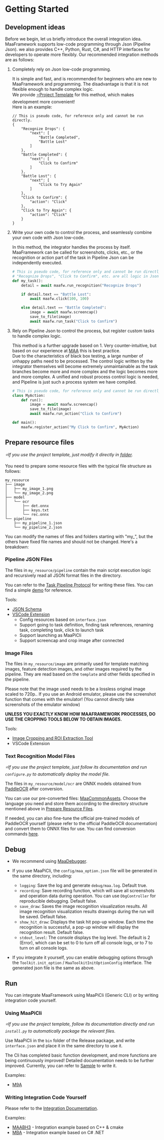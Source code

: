 # Getting Started

## Development ideas

Before we begin, let us briefly introduce the overall integration idea.
MaaFramework supports low-code programming through Json (Pipeline Json). we also provides C++, Python, Rust, C#, and HTTP interfaces for developers to operate more flexibly.
Our recommended integration methods are as follows:

1. Completely rely on Json low-code programming.  

    It is simple and fast, and is recommended for beginners who are new to MaaFramework and programming. The disadvantage is that it is not flexible enough to handle complex logic.  
    We provide [⭐Project Template](https://github.com/MaaXYZ/MaaPracticeBoilerplate) for this method, which makes development more convenient!  
    Here is an example:

    ```jsonc
    // This is pseudo code, for reference only and cannot be run directly.
    {
        "Recognize Drops": {
            "next": [
                "Battle Completed",
                "Battle Lost"
            ]
        },
        "Battle Completed": {
            "next": [
                "Click to Confirm"
            ]
        },
        "Battle Lost": {
            "next": [
                "Click to Try Again"
            ]
        },
        "Click to Confirm": {
            "action": "Click"
        },
        "Click to Try Again": {
            "action": "Click"
        }
    }
    ```

2. Write your own code to control the process, and seamlessly combine your own code with Json low-code.  

    In this method, the integrator handles the process by itself. MaaFramework can be called for screenshots, clicks, etc., or the recognition or action part of the task in Pipeline Json can be independently executed.

    ```python
    # This is pseudo code, for reference only and cannot be run directly.
    # "Recognize Drops", "Click to Confirm", etc. are all logic in Json
    def my_task():
        detail = await maafw.run_recognition("Recognize Drops")

        if detail.text == "Battle Lost":
            await maafw.click(100, 100)

        else detail.text == "Battle Completed":
            image = await maafw.screencap()
            save_to_file(image)
            await maafw.run_task("Click to Confirm")
    ```

3. Rely on Pipeline Json to control the process, but register custom tasks to handle complex logic.  

    This method is a further upgrade based on 1. Very counter-intuitive, but based on our experience at [MAA](https://github.com/MaaAssistantArknights/MaaAssistantArknights) this is best practice.  
    Due to the characteristics of black box testing, a large number of unhappy paths need to be processed. The control logic written by the integrator themselves will become extremely unmaintainable as the task branches become more and more complex and the logic becomes more and more complex. A unified and robust process control logic is needed, and Pipeline is just such a process system we have compiled.

    ```python
    # This is pseudo code, for reference only and cannot be run directly.
    class MyAction:
        def run():
            image = await maafw.screencap()
            save_to_file(image)
            await maafw.run_action("Click to Confirm")

    def main():
        maafw.register_action("My Click to Confirm", MyAction)
    ```

## Prepare resource files

*⭐If you use the project template, just modify it directly in [folder](https://github.com/MaaXYZ/MaaPracticeBoilerplate/tree/main/assets/resource/base).*

You need to prepare some resource files with the typical file structure as follows:

```tree
my_resource
├── image
│   ├── my_image_1.png
│   └── my_image_2.png
├── model
│   └── ocr
│       ├── det.onnx
│       ├── keys.txt
│       └── rec.onnx
└── pipeline
    ├── my_pipeline_1.json
    └── my_pipeline_2.json
```

You can modify the names of files and folders starting with "my_", but the others have fixed file names and should not be changed. Here's a breakdown:

### Pipeline JSON Files

The files in `my_resource/pipeline` contain the main script execution logic and recursively read all JSON format files in the directory.

You can refer to the [Task Pipeline Protocol](3.1-PipelineProtocol.md) for writing these files. You can find a simple [demo](https://github.com/MaaXYZ/MaaFramework/blob/main/sample/resource/pipeline/sample.json) for reference.

Tools:

- [JSON Schema](https://github.com/MaaXYZ/MaaFramework/blob/main/tools/pipeline.schema.json)
- [VSCode Extension](https://marketplace.visualstudio.com/items?itemName=nekosu.maa-support)
  - Config resources based on `interface.json`
  - Support going to task definition, finding task references, renaming task, completing task, click to launch task
  - Support launching as MaaPiCli
  - Support screencap and crop image after connected

### Image Files

The files in `my_resource/image` are primarily used for template matching images, feature detection images, and other images required by the pipeline. They are read based on the `template` and other fields specified in the pipeline.

Please note that the image used needs to be a lossless original image scaled to 720p.. If you use an Android emulator, please use the screenshot function that comes with the emulator! (You cannot directly take screenshots of the emulator window)

**UNLESS YOU EXACTLY KNOW HOW MAAFRAMEWORK PROCESSES, DO USE THE CROPPING TOOLS BELOW TO OBTAIN IMAGES.**

Tools:

- [Image Cropping and ROI Extraction Tool](https://github.com/MaaXYZ/MaaFramework/tree/main/tools/ImageCropper)
- VSCode Extension

### Text Recognition Model Files

*⭐If you use the project template, just follow its documentation and run `configure.py` to automatically deploy the model file.*

The files in `my_resource/model/ocr` are ONNX models obtained from [PaddleOCR](https://github.com/PaddlePaddle/PaddleOCR) after conversion.

You can use our pre-converted files: [MaaCommonAssets](https://github.com/MaaXYZ/MaaCommonAssets/tree/main/OCR). Choose the language you need and store them according to the directory structure mentioned above in [Prepare Resource Files](#prepare-resource-files).

If needed, you can also fine-tune the official pre-trained models of PaddleOCR yourself (please refer to the official PaddleOCR documentation) and convert them to ONNX files for use. You can find conversion commands [here](https://github.com/MaaXYZ/MaaCommonAssets/tree/main/OCR#command).

## Debug

- We recommend using [MaaDebugger](https://github.com/MaaXYZ/MaaDebugger).
- If you use MaaPiCli, the `config/maa_option.json` file will be generated in the same directory, including:

  - `logging`: Save the log and generate `debug/maa.log`. Default true.
  - `recording`: Save recording function, which will save all screenshots and operation data during operation. You can use `DbgController` for reproducible debugging. Default false.
  - `save_draw`: Saves the image recognition visualization results. All image recognition visualization results drawings during the run will be saved. Default false.
  - `show_hit_draw`: Displays the task hit pop-up window. Each time the recognition is successful, a pop-up window will display the recognition result. Default false.
  - `stdout_level`: The console displays the log level. The default is 2 (Error), which can be set to 0 to turn off all console logs, or to 7 to turn on all console logs.

- If you integrate it yourself, you can enable debugging options through the `Toolkit.init_option` / `MaaToolkitInitOptionConfig` interface. The generated json file is the same as above.

## Run

You can integrate MaaFramework using MaaPiCli (Generic CLI) or by writing integration code yourself.

### Using MaaPiCli

*⭐If you use the project template, follow its documentation directly and run `install.py` to automatically package the relevant files.*

Use MaaPiCli in the `bin` folder of the Release package, and write `interface.json` and place it in the same directory to use it.

The Cli has completed basic function development, and more functions are being continuously improved! Detailed documentation needs to be further improved. Currently, you can refer to [Sample](https://github.com/MaaXYZ/MaaFramework/blob/main/sample/interface.json) to write it.

Examples:

- [M9A](https://github.com/MaaXYZ/M9A/tree/main/assets/interface.json)

### Writing Integration Code Yourself

Please refer to the [Integration Documentation](2.1-Integration.md).

Examples:

- [MAABH3](https://github.com/MaaXYZ/MAABH3) - Integration example based on C++ & cmake
- [MBA](https://github.com/MaaXYZ/MBA) - Integration example based on C# .NET
